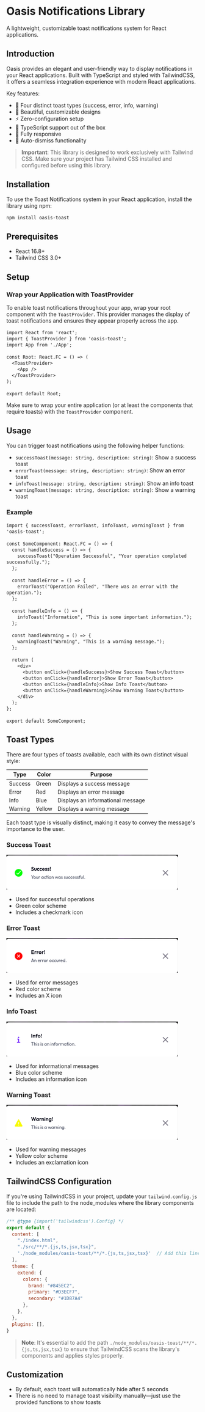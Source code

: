 # Oasis Notifications Library

A lightweight, customizable toast notifications system for React applications.

## Introduction

Oasis provides an elegant and user-friendly way to display notifications in your React applications. Built with TypeScript and styled with TailwindCSS, it offers a seamless integration experience with modern React applications.

Key features:
- 🎯 Four distinct toast types (success, error, info, warning)
- 🎨 Beautiful, customizable designs
- ⚡ Zero-configuration setup
- 🔧 TypeScript support out of the box
- 📱 Fully responsive
- 🎉 Auto-dismiss functionality

> **Important**: This library is designed to work exclusively with Tailwind CSS. Make sure your project has Tailwind CSS installed and configured before using this library.


## Installation

To use the Toast Notifications system in your React application, install the library using npm:

```bash
npm install oasis-toast
```

## Prerequisites

- React 16.8+ 
- Tailwind CSS 3.0+

## Setup

### Wrap your Application with ToastProvider

To enable toast notifications throughout your app, wrap your root component with the `ToastProvider`. This provider manages the display of toast notifications and ensures they appear properly across the app.

```tsx
import React from 'react';
import { ToastProvider } from 'oasis-toast';
import App from './App';

const Root: React.FC = () => (
  <ToastProvider>
    <App />
  </ToastProvider>
);

export default Root;
```

Make sure to wrap your entire application (or at least the components that require toasts) with the `ToastProvider` component.

## Usage

You can trigger toast notifications using the following helper functions:

- `successToast(message: string, description: string)`: Show a success toast
- `errorToast(message: string, description: string)`: Show an error toast
- `infoToast(message: string, description: string)`: Show an info toast
- `warningToast(message: string, description: string)`: Show a warning toast

### Example

```tsx
import { successToast, errorToast, infoToast, warningToast } from 'oasis-toast';

const SomeComponent: React.FC = () => {
  const handleSuccess = () => {
    successToast("Operation Successful", "Your operation completed successfully.");
  };

  const handleError = () => {
    errorToast("Operation Failed", "There was an error with the operation.");
  };

  const handleInfo = () => {
    infoToast("Information", "This is some important information.");
  };

  const handleWarning = () => {
    warningToast("Warning", "This is a warning message.");
  };

  return (
    <div>
      <button onClick={handleSuccess}>Show Success Toast</button>
      <button onClick={handleError}>Show Error Toast</button>
      <button onClick={handleInfo}>Show Info Toast</button>
      <button onClick={handleWarning}>Show Warning Toast</button>
    </div>
  );
};

export default SomeComponent;
```

## Toast Types

There are four types of toasts available, each with its own distinct visual style:

| Type    | Color  | Purpose                                      |
|---------|--------|----------------------------------------------|
| Success | Green  | Displays a success message                   |
| Error   | Red    | Displays an error message                    |
| Info    | Blue   | Displays an informational message            |
| Warning | Yellow | Displays a warning message                   |

Each toast type is visually distinct, making it easy to convey the message's importance to the user.


### Success Toast
![Success Toast](/static/img/success.png)
- Used for successful operations
- Green color scheme
- Includes a checkmark icon

### Error Toast
![Error Toast](/static/img/error.png)
- Used for error messages
- Red color scheme
- Includes an X icon

### Info Toast
![Info Toast](/static/img/info.png)
- Used for informational messages
- Blue color scheme
- Includes an information icon

### Warning Toast
![Warning Toast](/static/img/warning.png)
- Used for warning messages
- Yellow color scheme
- Includes an exclamation icon

## TailwindCSS Configuration

If you're using TailwindCSS in your project, update your `tailwind.config.js` file to include the path to the node_modules where the library components are located:

```js
/** @type {import('tailwindcss').Config} */
export default {
  content: [
    "./index.html",
    "./src/**/*.{js,ts,jsx,tsx}",
    './node_modules/oasis-toast/**/*.{js,ts,jsx,tsx}'  // Add this line
  ],
  theme: {
    extend: {
      colors: {
        brand: "#845EC2",
        primary: "#D3ECF7",
        secondary: "#1D87A4"
      },
    },
  },
  plugins: [],
}
```

> **Note**: It's essential to add the path `./node_modules/oasis-toast/**/*.{js,ts,jsx,tsx}` to ensure that TailwindCSS scans the library's components and applies styles properly.

## Customization

- By default, each toast will automatically hide after 5 seconds
- There is no need to manage toast visibility manually—just use the provided functions to show toasts